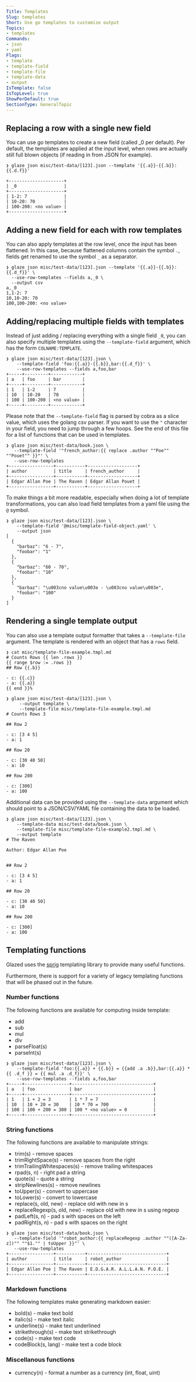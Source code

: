```yaml
---
Title: Templates
Slug: templates
Short: Use go templates to customize output
Topics:
- templates
Commands:
- json
- yaml
Flags:
- template
- template-field
- template-file
- template-data
- output
IsTemplate: false
IsTopLevel: true
ShowPerDefault: true
SectionType: GeneralTopic
---
```


## Replacing a row with a single new field

You can use go templates to create a new field (called _0 per default).
Per default, the templates are applied at the input level, when rows
are actually still full blown objects (if reading in from JSON for example).

```
❯ glaze json misc/test-data/[123].json --template '{{.a}}-{{.b}}: {{.d.f}}'

+---------------------+
| _0                  |
+---------------------+
| 1-2: 7              |
| 10-20: 70           |
| 100-200: <no value> |
+---------------------+
```

## Adding a new field for each with row templates

You can also apply templates at the row level, once the input has been flattened.
In this case, because flattened columns contain the symbol `.`, fields get renamed
to use the symbol `_` as a separator.

``` 
❯ glaze json misc/test-data/[123].json --template '{{.a}}-{{.b}}: {{.d_f}}' \
  --use-row-templates --fields a,_0 \
  --output csv
a,_0
1,1-2: 7
10,10-20: 70
100,100-200: <no value>
```

## Adding/replacing multiple fields with templates

Instead of just adding / replacing everything with a single field `_0`, you
can also specify multiple templates using the `--template-field` argument, which has
the form `COLNAME:TEMPLATE`.

``` 
❯ glaze json misc/test-data/[123].json \
    --template-field 'foo:{{.a}}-{{.b}},bar:{{.d_f}}' \
    --use-row-templates --fields a,foo,bar
+-----+---------+------------+
| a   | foo     | bar        |
+-----+---------+------------+
| 1   | 1-2     | 7          |
| 10  | 10-20   | 70         |
| 100 | 100-200 | <no value> |
+-----+---------+------------+
```

Please note that the `--template-field` flag is parsed by cobra as a slice value,
which uses the golang csv parser. If you want to use the `"` character in your field, you need to
jump through a few hoops. See the end of this file for a list of functions that can be used in 
templates.

```
❯ glaze json misc/test-data/book.json \
   --template-field '"french_author:{{ replace .author ""Poe"" ""Pouet"" }}"' \
   --use-row-templates
+-----------------+-----------+-------------------+
| author          | title     | french_author     |
+-----------------+-----------+-------------------+
| Edgar Allan Poe | The Raven | Edgar Allan Pouet |
+-----------------+-----------+-------------------+
```

To make things a bit more readable, especially when doing a lot of template transformations,
you can also load field templates from a yaml file using the `@` symbol.

``` 
❯ glaze json misc/test-data/[123].json \
    --template-field '@misc/template-field-object.yaml' \
    --output json
[
  {
    "barbaz": "6 - 7",
    "foobar": "1"
  },
  {
    "barbaz": "60 - 70",
    "foobar": "10"
  },
  {
    "barbaz": "\u003cno value\u003e - \u003cno value\u003e",
    "foobar": "100"
  }
]
```

## Rendering a single template output 

You can also use a template output formatter that takes a `--template-file` argument.
The template is rendered with an object that has a `rows` field.

``` 
❯ cat misc/template-file-example.tmpl.md 
# Counts Rows {{ len .rows }}
{{ range $row := .rows }}
## Row {{.b}}

- c: {{.c}}
- a: {{.a}}
{{ end }}%                                                                                                    

❯ glaze json misc/test-data/[123].json \
     --output template \
     --template-file misc/template-file-example.tmpl.md 
# Counts Rows 3

## Row 2

- c: [3 4 5]
- a: 1

## Row 20

- c: [30 40 50]
- a: 10

## Row 200

- c: [300]
- a: 100

```

Additional data can be provided using the `--template-data` argument
which should point to a JSON/CSV/YAML file containing the data to be 
loaded.

``` 
❯ glaze json misc/test-data/[123].json \
    --template-data misc/test-data/book.json \
    --template-file misc/template-file-example2.tmpl.md \
    --output template
# The Raven

Author: Edgar Allan Poe


## Row 2

- c: [3 4 5]
- a: 1
  
## Row 20

- c: [30 40 50]
- a: 10
  
## Row 200

- c: [300]
- a: 100
```


## Templating functions

Glazed uses the [sprig](http://masterminds.github.io/sprig/) templating 
library to provide many useful functions.

Furthermore, there is support for a variety of legacy templating functions that
will be phased out in the future.

### Number functions

The following functions are available for computing inside template: 
- add
- sub
- mul
- div
- parseFloat(s)
- parseInt(s)


```
❯ glaze json misc/test-data/[123].json \
    --template-field 'foo:{{.a}} + {{.b}} = {{add .a .b}},bar:{{.a}} * {{ .d_f }} = {{ mul .a .d_f}}' \
    --use-row-templates --fields a,foo,bar
+-----+-----------------+-------------------------------+
| a   | foo             | bar                           |
+-----+-----------------+-------------------------------+
| 1   | 1 + 2 = 3       | 1 * 7 = 7                     |
| 10  | 10 + 20 = 30    | 10 * 70 = 700                 |
| 100 | 100 + 200 = 300 | 100 * <no value> = 0          |
+-----+-----------------+-------------------------------+
```

### String functions 

The following functions are available to manipulate strings:
- trim(s) - remove spaces
- trimRightSpace(s) - remove spaces from the right
- trimTrailingWhitespaces(s) - remove trailing whitespaces
- rpad(s, n) - right pad a string
- quote(s) - quote a string
- stripNewlines(s) - remove newlines
- toUpper(s) - convert to uppercase
- toLower(s) - convert to lowercase
- replace(s, old, new) - replace old with new in s
- replaceRegexp(s, old, new) - replace old with new in s using regexp
- padLeft(s, n) - pad s with spaces on the left
- padRight(s, n) - pad s with spaces on the right

```
❯ glaze json misc/test-data/book.json \
   --template-field '"robot_author:{{ replaceRegexp .author ""([A-Za-z])"" ""$1."" | toUpper }}"' \
   --use-row-templates
+-----------------+-----------+------------------------------+
| author          | title     | robot_author                 |
+-----------------+-----------+------------------------------+
| Edgar Allan Poe | The Raven | E.D.G.A.R. A.L.L.A.N. P.O.E. |
+-----------------+-----------+------------------------------+
```

### Markdown functions

The following templates make generating markdown easier:

- bold(s) - make text bold
- italic(s) - make text italic
- underline(s) - make text underlined
- strikethrough(s) - make text strikethrough
- code(s) - make text code
- codeBlock(s, lang) - make text a code block

### Miscellanous functions

- currency(n) - format a number as a currency (int, float, uint)